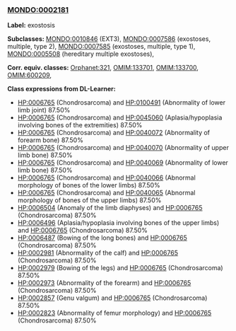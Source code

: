 
### [MONDO:0002181](http://purl.obolibrary.org/obo/MONDO_0002181)
**Label:** exostosis

**Subclasses:** [MONDO:0010846](http://purl.obolibrary.org/obo/MONDO_0010846) (EXT3), [MONDO:0007586](http://purl.obolibrary.org/obo/MONDO_0007586) (exostoses, multiple, type 2), [MONDO:0007585](http://purl.obolibrary.org/obo/MONDO_0007585) (exostoses, multiple, type 1), [MONDO:0005508](http://purl.obolibrary.org/obo/MONDO_0005508) (hereditary multiple exostoses), 

**Corr. equiv. classes:** [Orphanet:321](http://www.orpha.net/ORDO/Orphanet_321), [OMIM:133701](http://purl.obolibrary.org/obo/OMIM_133701), [OMIM:133700](http://purl.obolibrary.org/obo/OMIM_133700), [OMIM:600209](http://purl.obolibrary.org/obo/OMIM_600209), 

**Class expressions from DL-Learner:**

- [HP:0006765](http://purl.obolibrary.org/obo/HP_0006765) (Chondrosarcoma) and [HP:0100491](http://purl.obolibrary.org/obo/HP_0100491) (Abnormality of lower limb joint) 87.50%
- [HP:0006765](http://purl.obolibrary.org/obo/HP_0006765) (Chondrosarcoma) and [HP:0045060](http://purl.obolibrary.org/obo/HP_0045060) (Aplasia/hypoplasia involving bones of the extremities) 87.50%
- [HP:0006765](http://purl.obolibrary.org/obo/HP_0006765) (Chondrosarcoma) and [HP:0040072](http://purl.obolibrary.org/obo/HP_0040072) (Abnormality of forearm bone) 87.50%
- [HP:0006765](http://purl.obolibrary.org/obo/HP_0006765) (Chondrosarcoma) and [HP:0040070](http://purl.obolibrary.org/obo/HP_0040070) (Abnormality of upper limb bone) 87.50%
- [HP:0006765](http://purl.obolibrary.org/obo/HP_0006765) (Chondrosarcoma) and [HP:0040069](http://purl.obolibrary.org/obo/HP_0040069) (Abnormality of lower limb bone) 87.50%
- [HP:0006765](http://purl.obolibrary.org/obo/HP_0006765) (Chondrosarcoma) and [HP:0040066](http://purl.obolibrary.org/obo/HP_0040066) (Abnormal morphology of bones of the lower limbs) 87.50%
- [HP:0006765](http://purl.obolibrary.org/obo/HP_0006765) (Chondrosarcoma) and [HP:0040065](http://purl.obolibrary.org/obo/HP_0040065) (Abnormal morphology of bones of the upper limbs) 87.50%
- [HP:0006504](http://purl.obolibrary.org/obo/HP_0006504) (Anomaly of the limb diaphyses) and [HP:0006765](http://purl.obolibrary.org/obo/HP_0006765) (Chondrosarcoma) 87.50%
- [HP:0006496](http://purl.obolibrary.org/obo/HP_0006496) (Aplasia/hypoplasia involving bones of the upper limbs) and [HP:0006765](http://purl.obolibrary.org/obo/HP_0006765) (Chondrosarcoma) 87.50%
- [HP:0006487](http://purl.obolibrary.org/obo/HP_0006487) (Bowing of the long bones) and [HP:0006765](http://purl.obolibrary.org/obo/HP_0006765) (Chondrosarcoma) 87.50%
- [HP:0002981](http://purl.obolibrary.org/obo/HP_0002981) (Abnormality of the calf) and [HP:0006765](http://purl.obolibrary.org/obo/HP_0006765) (Chondrosarcoma) 87.50%
- [HP:0002979](http://purl.obolibrary.org/obo/HP_0002979) (Bowing of the legs) and [HP:0006765](http://purl.obolibrary.org/obo/HP_0006765) (Chondrosarcoma) 87.50%
- [HP:0002973](http://purl.obolibrary.org/obo/HP_0002973) (Abnormality of the forearm) and [HP:0006765](http://purl.obolibrary.org/obo/HP_0006765) (Chondrosarcoma) 87.50%
- [HP:0002857](http://purl.obolibrary.org/obo/HP_0002857) (Genu valgum) and [HP:0006765](http://purl.obolibrary.org/obo/HP_0006765) (Chondrosarcoma) 87.50%
- [HP:0002823](http://purl.obolibrary.org/obo/HP_0002823) (Abnormality of femur morphology) and [HP:0006765](http://purl.obolibrary.org/obo/HP_0006765) (Chondrosarcoma) 87.50%


